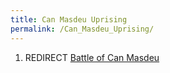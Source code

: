 ```yaml
---
title: Can Masdeu Uprising
permalink: /Can_Masdeu_Uprising/
---
```


1.  REDIRECT [Battle of Can Masdeu](Battle_of_Can_Masdeu.md "wikilink")